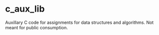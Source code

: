 # c_aux_lib
Auxillary C code for assignments for data structures and algorithms. Not meant for public consumption.
